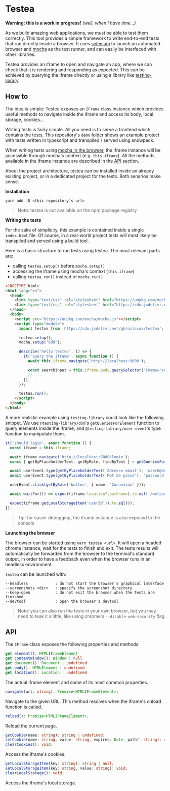 # Testea

**Warning: this is a work in progress!** _(well, when I have time...)_

As we build amazing web applications, we must be able to test them correctly. This tool provides a simple framework to write end-to-end tests that run directly inside a browser. It uses [selenium](https://www.selenium.dev/) to launch an automated browser and [mocha](https://mochajs.org/) as the test runner, and can easily be interfaced with other libraries.

Testea provides an iframe to open and navigate an app, where we can check that it is rendering and responding as expected. This can be achieved by querying the iframe directly or using a library like [testing-library](https://testing-library.com/).

## How to

The idea is simple: Testea exposes an `IFrame` class instance which provides useful methods to navigate inside the iframe and access its body, local storage, cookies...

Writing tests is fairly simple. All you need is to serve a frontend which contains the tests. This repository's `demo` folder shows an example project with tests written in typescript and transpiled / served using snowpack.

When writing tests using [mocha in the browser](https://mochajs.org/#running-mocha-in-the-browser), the iframe instance will be accessible through mocha's context (e.g. `this.iframe`). All the methods available in the iframe instance are described in the [API](#API) section.

About the project architecture, testea can be installed inside an already existing project, or in a dedicated project for the tests. Both senarios make sense.

**Installation**

```
yarn add -D <this repository's url>
```

> Note: testea is not available on the npm package registry

**Writing the tests**

For the sake of simplicity, this example is contained inside a single `index.html` file. Of course, in a real-world project tests will most likely be transpiled and served using a build tool.

Here is a basic structure to run tests using testea. The most relevant parts are:

- calling `testea.setup()` before `mocha.setup()`
- accessing the iframe using mocha's context (`this.iframe`)
- calling `testea.run()` instead of `mocha.run()`

```html
<!DOCTYPE html>
<html lang="en">
  <head>
    <link type="text/css" rel="stylesheet" href="https://unpkg.com/mocha/mocha.css" />
    <link type="text/css" rel="stylesheet" href="https://cdn.jsdelivr.net/gh/nilscox/testea/testea.css" />
  </head>
  <body>
    <script src="https://unpkg.com/mocha/mocha.js"></script>
    <script type="module">
      import testea from 'https://cdn.jsdelivr.net/gh/nilscox/testea';

      testea.setup();
      mocha.setup('bdd');

      describe('hello testea', () => {
        it('query the iframe', async function () {
          await this.iframe.navigate('http://localhost:8000');

          const searchInput = this.iframe.body.querySelector('[name="search"]');
          // ...
        });
      });

      testea.run();
    </script>
  </body>
</html>
```

A more realistic example using `testing-library` could look like the following snippet. We use `@testing-library/dom`'s `getQueriesForElement` function to query elements inside the iframe, and `@testing-library/user-event`'s type function to manipulate them.

```ts
it('should login', async function () {
  const iframe = this.iframe;

  await iframe.navigate('http://localhost:8000/login');
  const { getByPlaceholderText, getByRole, findByText } = getQueriesForElement(iframe.body);

  await userEvent.type(getByPlaceholderText('Adresse email'), 'user6@domain.tld');
  await userEvent.type(getByPlaceholderText('Mot de passe'), 'password');

  userEvent.click(getByRole('button', { name: 'Connexion' }));

  await waitFor(() => expect(iframe.location?.pathname).to.eql('/welcome'));

  expect(iframe.getLocalStorageItem('userId')).to.eql(6);
});
```

> Tip: for easier debugging, the iframe instance is also exposed to the console

**Launching the browser**

The browser can be started using `yarn testea <url>`. It will open a headed chrome instance, wait for the tests to finish and exit. The tests results will automatically be forwarded from the browser to the terminal's standard output, in order to have a feedback even when the browser runs in an headless environment.

`testea` can be launched with:

```plain
--headless            : do not start the browser's graphical interface
--screenshots <dir>   : specify the screenshot directory
--keep-open           : do not exit the browser when the tests are finished
--devtool             : open the browser's devtool
```

> Note: you can also run the tests in your own browser, but you may need to teak it a little, like using chrome's `--disable-web-security` flag

## API

The `IFrame` class exposes the following properties and methods:

```ts
get element(): HTMLIFrameElement
get contentWindow(): Window | null
get document(): Document | undefined
get body(): HTMLElement | undefined
get location(): Location | undefined
```

The actual iframe element and some of its most common properties.

```ts
navigate(url: string): Promise<HTMLIFrameElement>;
```

Navigate to the given URL. This method resolves when the iframe's onload function is called.

```ts
reload(): Promise<HTMLIFrameElement>;
```

Reload the current page.

```ts
getCookie(name: string): string | undefined;
setCookie(name: string, value: string, expires: Date, path?: string): void;
clearCookies(): void;
```

Access the iframe's cookies.

```ts
getLocalStorageItem(key: string): string | null;
setLocalStorageItem(key: string, value: string): void;
clearLocalStorage(): void;
```

Access the iframe's local storage.
